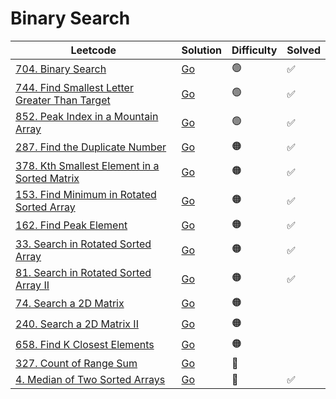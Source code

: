 # Binary Search

| Leetcode  | Solution | Difficulty | Solved |
| --- | --- | --- | --- |
| [704. Binary Search](https://leetcode.com/problems/binary-search/) | [Go](<../Binary Search/Solutions/704. Binary Search.md>) | 🟢 |  ✅  |
| [744. Find Smallest Letter Greater Than Target](https://leetcode.com/problems/find-smallest-letter-greater-than-target/) | [Go](<../Binary Search/Solutions/744. Find Smallest Letter Greater Than Target.md>) | 🟢 |  ✅  |
| [852. Peak Index in a Mountain Array](https://leetcode.com/problems/peak-index-in-a-mountain-array/) | [Go](<../Binary Search/Solutions/852. Peak Index in a Mountain Array.md>) | 🟢 |  ✅  |
| [287. Find the Duplicate Number](https://leetcode.com/problems/find-the-duplicate-number/)| [Go](<../Arrays/Solutions/287. Find the Duplicate Number.md>) | 🟠 |  ✅  |
| [378. Kth Smallest Element in a Sorted Matrix](https://leetcode.com/problems/kth-smallest-element-in-a-sorted-matrix/) | [Go](<../Binary Search/Solutions/378. Kth Smallest Element in a Sorted Matrix.md>) | 🟠 |  ✅   |
| [153. Find Minimum in Rotated Sorted Array](https://leetcode.com/problems/find-minimum-in-rotated-sorted-array/) | [Go](<../Binary Search/Solutions/153. Find Minimum in Rotated Sorted Array.md>) | 🟠 |  ✅  |
| [162. Find Peak Element](https://leetcode.com/problems/find-peak-element/) | [Go](<../Binary Search/Solutions/162. Find Peak Element.md>) | 🟠 |  ✅   |
| [33. Search in Rotated Sorted Array]() | [Go](<../Binary Search/Solutions/33. Search in Rotated Sorted Array.md>) | 🟠 |  ✅   |
| [81. Search in Rotated Sorted Array II](https://leetcode.com/problems/search-in-rotated-sorted-array-ii/) | [Go](<../Binary Search/Solutions/81. Search in Rotated Sorted Array II.md>) | 🟠 |  ✅   |
| [74. Search a 2D Matrix](https://leetcode.com/problems/search-a-2d-matrix/) | [Go](<../Binary Search/Solutions/74. Search a 2D Matrix.md>) | 🟠 |    |
| [240. Search a 2D Matrix II](https://leetcode.com/problems/search-a-2d-matrix-ii/) | [Go](<../Binary Search/Solutions/240. Search a 2D Matrix II.md>) | 🟠 |    |
| [658. Find K Closest Elements](https://leetcode.com/problems/find-k-closest-elements/) | [Go](<../Binary Search/Solutions/658. Find K Closest Elements.md>) | 🟠 |    |
| [327. Count of Range Sum](https://leetcode.com/problems/count-of-range-sum/) | [Go](<../Binary Search/Solutions/327. Count of Range Sum.md>) | 🔴  |    |
| [4. Median of Two Sorted Arrays](https://leetcode.com/problems/median-of-two-sorted-arrays/) | [Go](<../Binary Search/Solutions/4. Median of Two Sorted Arrays.md>) | 🔴  |  ✅  |

